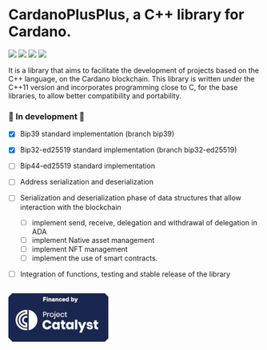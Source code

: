 # CardanoPlusPlus, a C++ library for Cardano.
![](https://img.shields.io/github/stars/Eztero/CardanoPlusPlus.svg)
![](https://img.shields.io/github/forks/Eztero/CardanoPlusPlus.svg)
![](https://img.shields.io/github/tag/Eztero/CardanoPlusPlus.svg)
![](https://img.shields.io/github/release/Eztero/CardanoPlusPlus.svg)

It is a library that aims to facilitate the development of projects based on the C++ language, on the Cardano blockchain.
This library is written under the C++11 version and incorporates programming close to C, for the base libraries, to allow better compatibility and portability.

### :construction: In development :construction:
- [x] Bip39 standard implementation (branch bip39)
- [x] Bip32-ed25519 standard implementation (branch bip32-ed25519)
- [ ] Bip44-ed25519 standard implementation
- [ ] Address serialization and deserialization
- [ ] Serialization and deserialization phase of data structures that allow interaction with the blockchain
    - [ ] implement send, receive, delegation and withdrawal of delegation in ADA
    - [ ] implement Native asset management
    - [ ] implement NFT management
    - [ ] implement the use of smart contracts.
- [ ] Integration of functions, testing and stable release of the library



##
![ ](./Images/catalyst_logo.png)
